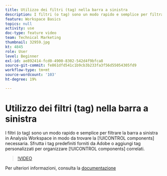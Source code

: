 ```yaml
---
title: Utilizzo dei filtri (tag) nella barra a sinistra
description: I filtri (o tag) sono un modo rapido e semplice per filtrare la barra a sinistra in Analysis Workspace in modo da individuare i componenti necessari. Sfrutta i tag predefiniti forniti da Adobe o aggiungi tag personalizzati per organizzare i componenti correlati.
feature: Workspace Basics
topics: null
activity: use
doc-type: feature video
team: Technical Marketing
thumbnail: 32959.jpg
kt: 4845
role: User
level: Beginner
exl-id: ae892414-fcd0-4900-8302-542d4f9bfca8
source-git-commit: fe861dfd541c1b9cb3b233fa3f56d55054305fd9
workflow-type: tm+mt
source-wordcount: '103'
ht-degree: 19%

---
```


# Utilizzo dei filtri (tag) nella barra a sinistra

I filtri (o tag) sono un modo rapido e semplice per filtrare la barra a sinistra in Analysis Workspace in modo da trovare la [!UICONTROL components] necessaria. Sfrutta i tag predefiniti forniti da Adobe o aggiungi tag personalizzati per organizzare [!UICONTROL components] correlati.

>[!VIDEO](https://video.tv.adobe.com/v/32959/?quality=12)

Per ulteriori informazioni, consulta la [documentazione](https://experienceleague.adobe.com/docs/analytics/analyze/analysis-workspace/analysis-workspace-features.html)
